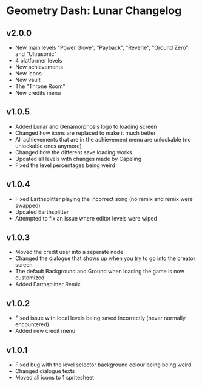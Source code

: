 # Geometry Dash: Lunar Changelog
## v2.0.0
- New main levels "Power Glove", "Payback", "Reverie", "Ground Zero" and "Ultrasonic"
- 4 platformer levels
- New achievements
- New icons
- New vault
- The "Throne Room"
- New credits menu
## v1.0.5
- Added Lunar and Genamorphosis logo to loading screen
- Changed how icons are replaced to make it much better
- All achievements that are in the achievement menu are unlockable (no unlockable ones anymore)
- Changed how the different save loading works
- Updated all levels with changes made by Capeling
- Fixed the level percentages being weird
## v1.0.4
- Fixed Earthsplitter playing the incorrect song (no remix and remix were swapped)
- Updated Earthsplitter
- Attempted to fix an issue where editor levels were wiped
## v1.0.3
- Moved the credit user into a seperate node
- Changed the dialogue that shows up when you try to go into the creator screen
- The default Background and Ground when loading the game is now customized
- Added Earthsplitter Remix
## v1.0.2
- Fixed issue with local levels being saved incorrectly (never normally encountered)
- Added new credit menu
## v1.0.1
- Fixed bug with the level selector background colour being being weird
- Changed dialogue texts
- Moved all icons to 1 spritesheet